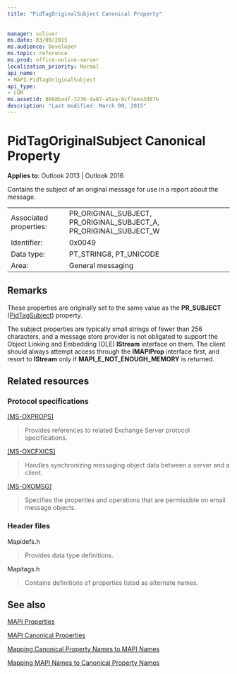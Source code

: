 ```yaml
---
title: "PidTagOriginalSubject Canonical Property"
 
 
manager: soliver
ms.date: 03/09/2015
ms.audience: Developer
ms.topic: reference
ms.prod: office-online-server
localization_priority: Normal
api_name:
- MAPI.PidTagOriginalSubject
api_type:
- COM
ms.assetid: 8668ba4f-3236-4a87-a5aa-9cf7eea3d87b
description: "Last modified: March 09, 2015"
---
```


# PidTagOriginalSubject Canonical Property

  
  
**Applies to**: Outlook 2013 | Outlook 2016 
  
Contains the subject of an original message for use in a report about the message.
  
|||
|:-----|:-----|
|Associated properties:  <br/> |PR_ORIGINAL_SUBJECT, PR_ORIGINAL_SUBJECT_A, PR_ORIGINAL_SUBJECT_W  <br/> |
|Identifier:  <br/> |0x0049  <br/> |
|Data type:  <br/> |PT_STRING8, PT_UNICODE  <br/> |
|Area:  <br/> |General messaging  <br/> |
   
## Remarks

These properties are originally set to the same value as the **PR_SUBJECT** ([PidTagSubject](pidtagsubject-canonical-property.md)) property.
  
The subject properties are typically small strings of fewer than 256 characters, and a message store provider is not obligated to support the Object Linking and Embedding (OLE) **IStream** interface on them. The client should always attempt access through the **IMAPIProp** interface first, and resort to **IStream** only if **MAPI_E_NOT_ENOUGH_MEMORY** is returned. 
  
## Related resources

### Protocol specifications

[[MS-OXPROPS]](https://msdn.microsoft.com/library/f6ab1613-aefe-447d-a49c-18217230b148%28Office.15%29.aspx)
  
> Provides references to related Exchange Server protocol specifications.
    
[[MS-OXCFXICS]](https://msdn.microsoft.com/library/b9752f3d-d50d-44b8-9e6b-608a117c8532%28Office.15%29.aspx)
  
> Handles synchronizing messaging object data between a server and a client.
    
[[MS-OXOMSG]](https://msdn.microsoft.com/library/daa9120f-f325-4afb-a738-28f91049ab3c%28Office.15%29.aspx)
  
> Specifies the properties and operations that are permissible on email message objects.
    
### Header files

Mapidefs.h
  
> Provides data type definitions.
    
Mapitags.h
  
> Contains definitions of properties listed as alternate names.
    
## See also



[MAPI Properties](mapi-properties.md)
  
[MAPI Canonical Properties](mapi-canonical-properties.md)
  
[Mapping Canonical Property Names to MAPI Names](mapping-canonical-property-names-to-mapi-names.md)
  
[Mapping MAPI Names to Canonical Property Names](mapping-mapi-names-to-canonical-property-names.md)

